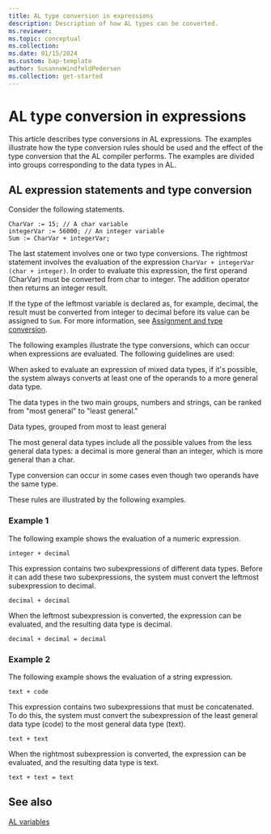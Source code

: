 ```yaml
---
title: AL type conversion in expressions
description: Description of how AL types can be converted.
ms.reviewer: 
ms.topic: conceptual
ms.collection: 
ms.date: 01/15/2024
ms.custom: bap-template
author: SusanneWindfeldPedersen
ms.collection: get-started
---
```


# AL type conversion in expressions

This article describes type conversions in AL expressions. The examples illustrate how the type conversion rules should be used and the effect of the type conversion that the AL compiler performs. The examples are divided into groups corresponding to the data types in AL.

## AL expression statements and type conversion

Consider the following statements.

```al
CharVar := 15; // A char variable
integerVar := 56000; // An integer variable
Sum := CharVar + integerVar;
```

The last statement involves one or two type conversions. The rightmost statement involves the evaluation of the expression `CharVar + integerVar (char + integer)`. In order to evaluate this expression, the first operand (CharVar) must be converted from char to integer. The addition operator then returns an integer result.

If the type of the leftmost variable is declared as, for example, decimal, the result must be converted from integer to decimal before its value can be assigned to `Sum`. For more information, see [Assignment and type conversion](devenv-al-variables.md#assignment-and-type-conversion).

The following examples illustrate the type conversions, which can occur when expressions are evaluated. The following guidelines are used:

When asked to evaluate an expression of mixed data types, if it's possible, the system always converts at least one of the operands to a more general data type.

The data types in the two main groups, numbers and strings, can be ranked from "most general" to "least general."

Data types, grouped from most to least general

The most general data types include all the possible values from the less general data types: a decimal is more general than an integer, which is more general than a char.

Type conversion can occur in some cases even though two operands have the same type.

These rules are illustrated by the following examples.

### Example 1

The following example shows the evaluation of a numeric expression.

```al
integer + decimal
```

This expression contains two subexpressions of different data types. Before it can add these two subexpressions, the system must convert the leftmost subexpression to decimal.

```al
decimal + decimal
```

When the leftmost subexpression is converted, the expression can be evaluated, and the resulting data type is decimal.

```al
decimal + decimal = decimal
```

### Example 2

The following example shows the evaluation of a string expression.

```al
text + code
```

This expression contains two subexpressions that must be concatenated. To do this, the system must convert the subexpression of the least general data type (code) to the most general data type (text).

```al
text + text
```

When the rightmost subexpression is converted, the expression can be evaluated, and the resulting data type is text.

```al
text + text = text
```

## See also

[AL variables](devenv-al-variables.md#assignment-and-type-conversion)  
